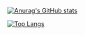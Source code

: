 [![Anurag's GitHub stats](https://github-readme-stats-git-main-fantasy-shaw.vercel.app/api?username=Fantasy-Shaw&count_private=true&show_icons=true)](https://github.com/anuraghazra/github-readme-stats)

[![Top Langs](https://github-readme-stats-git-main-fantasy-shaw.vercel.app/api/top-langs/?username=Fantasy-Shaw&layout=compact)](https://github.com/anuraghazra/github-readme-stats)

<!--
**Fantasy-Shaw/Fantasy-Shaw** is a ✨ _special_ ✨ repository because its `README.md` (this file) appears on your GitHub profile.

Here are some ideas to get you started:

- 🔭 I’m currently working on ...
- 🌱 I’m currently learning ...
- 👯 I’m looking to collaborate on ...
- 🤔 I’m looking for help with ...
- 💬 Ask me about ...
- 📫 How to reach me: ...
- 😄 Pronouns: ...
- ⚡ Fun fact: ...
-->

